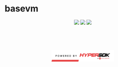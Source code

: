 # basevm

<p align="center">
  <a href="https://github.com/ava-labs/hypersdk/actions/workflows/basevm-static-analysis.yml"><img src="https://github.com/ava-labs/hypersdk/actions/workflows/basevm-static-analysis.yml/badge.svg" /></a>
  <a href="https://github.com/ava-labs/hypersdk/actions/workflows/basevm-unit-tests.yml"><img src="https://github.com/ava-labs/hypersdk/actions/workflows/basevm-unit-tests.yml/badge.svg" /></a>
  <a href="https://github.com/ava-labs/hypersdk/actions/workflows/basevm-sync-tests.yml"><img src="https://github.com/ava-labs/hypersdk/actions/workflows/basevm-sync-tests.yml/badge.svg" /></a>
</p>


<br>
<br>
<br>
<p align="center">
  <a href="https://github.com/ava-labs/hypersdk"><img width="40%" alt="tokenvm" src="assets/hypersdk.png"></a>
</p>
